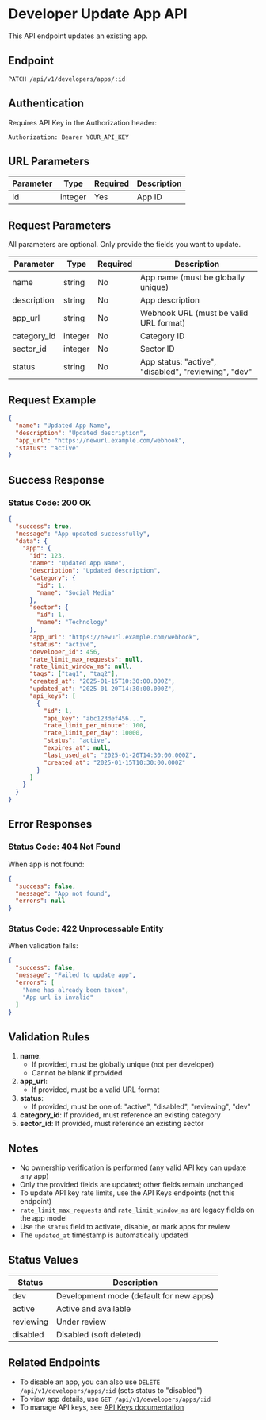 # Developer Update App API

This API endpoint updates an existing app.

## Endpoint

```
PATCH /api/v1/developers/apps/:id
```

## Authentication

Requires API Key in the Authorization header:
```
Authorization: Bearer YOUR_API_KEY
```

## URL Parameters

| Parameter | Type    | Required | Description |
|-----------|---------|----------|-------------|
| id        | integer | Yes      | App ID |

## Request Parameters

All parameters are optional. Only provide the fields you want to update.

| Parameter    | Type    | Required | Description |
|--------------|---------|----------|-------------|
| name         | string  | No       | App name (must be globally unique) |
| description  | string  | No       | App description |
| app_url      | string  | No       | Webhook URL (must be valid URL format) |
| category_id  | integer | No       | Category ID |
| sector_id    | integer | No       | Sector ID |
| status       | string  | No       | App status: "active", "disabled", "reviewing", "dev" |

## Request Example

```json
{
  "name": "Updated App Name",
  "description": "Updated description",
  "app_url": "https://newurl.example.com/webhook",
  "status": "active"
}
```

## Success Response

### Status Code: 200 OK

```json
{
  "success": true,
  "message": "App updated successfully",
  "data": {
    "app": {
      "id": 123,
      "name": "Updated App Name",
      "description": "Updated description",
      "category": {
        "id": 1,
        "name": "Social Media"
      },
      "sector": {
        "id": 1,
        "name": "Technology"
      },
      "app_url": "https://newurl.example.com/webhook",
      "status": "active",
      "developer_id": 456,
      "rate_limit_max_requests": null,
      "rate_limit_window_ms": null,
      "tags": ["tag1", "tag2"],
      "created_at": "2025-01-15T10:30:00.000Z",
      "updated_at": "2025-01-20T14:30:00.000Z",
      "api_keys": [
        {
          "id": 1,
          "api_key": "abc123def456...",
          "rate_limit_per_minute": 100,
          "rate_limit_per_day": 10000,
          "status": "active",
          "expires_at": null,
          "last_used_at": "2025-01-20T14:30:00.000Z",
          "created_at": "2025-01-15T10:30:00.000Z"
        }
      ]
    }
  }
}
```

## Error Responses

### Status Code: 404 Not Found

When app is not found:

```json
{
  "success": false,
  "message": "App not found",
  "errors": null
}
```

### Status Code: 422 Unprocessable Entity

When validation fails:

```json
{
  "success": false,
  "message": "Failed to update app",
  "errors": [
    "Name has already been taken",
    "App url is invalid"
  ]
}
```

## Validation Rules

1. **name**: 
   - If provided, must be globally unique (not per developer)
   - Cannot be blank if provided
2. **app_url**: 
   - If provided, must be a valid URL format
3. **status**: 
   - If provided, must be one of: "active", "disabled", "reviewing", "dev"
4. **category_id**: If provided, must reference an existing category
5. **sector_id**: If provided, must reference an existing sector

## Notes

- No ownership verification is performed (any valid API key can update any app)
- Only the provided fields are updated; other fields remain unchanged
- To update API key rate limits, use the API Keys endpoints (not this endpoint)
- `rate_limit_max_requests` and `rate_limit_window_ms` are legacy fields on the app model
- Use the `status` field to activate, disable, or mark apps for review
- The `updated_at` timestamp is automatically updated

## Status Values

| Status    | Description |
|-----------|-------------|
| dev       | Development mode (default for new apps) |
| active    | Active and available |
| reviewing | Under review |
| disabled  | Disabled (soft deleted) |

## Related Endpoints

- To disable an app, you can also use `DELETE /api/v1/developers/apps/:id` (sets status to "disabled")
- To view app details, use `GET /api/v1/developers/apps/:id`
- To manage API keys, see [API Keys documentation](./api_keys_update.md)

